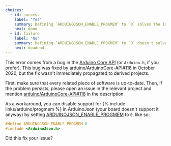 ```yaml
---
choices:
  - id: success
    label: "Yes"
    summary: Defining `ARDUINOJSON_ENABLE_PROGMEM` to `0` solves the issue
    next: done
  - id: failure
    label: "No"
    summary: Defining `ARDUINOJSON_ENABLE_PROGMEM` to `0` doesn't solve the issue
    next: deadend
---
```


This error comes from a bug in the [Arduino Core API](https://github.com/arduino/ArduinoCore-API) (or `Arduino.h`, if you prefer).
This bug was fixed by [arduino/ArduinoCore-API#118](https://github.com/arduino/ArduinoCore-API/pull/118) in October 2020, but the fix wasn't immediately propagated to derived projects.

First, make sure that every related piece of software is up-to-date.
Then, if the problem persists, please open an issue in the relevant project and mention [arduino/ArduinoCore-API#118](https://github.com/arduino/ArduinoCore-API/pull/118) in the description.

As a workaround, you can disable support for {% include links/arduino/progmem %} in ArduinoJson (your board doesn't support it anyway) by setting [ARDUINOJSON_ENABLE_PROGMEM](/v6/api/config/enable_progmem/) to `0`, like so:

```c++
#define ARDUINOJSON_ENABLE_PROGMEM 0
#include <ArduinoJson.h>
```

Did this fix your issue?